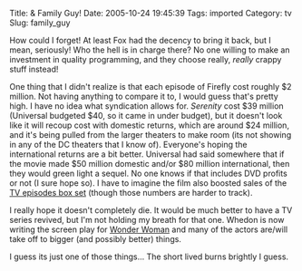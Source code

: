 Title: & Family Guy!
Date: 2005-10-24 19:45:39
Tags: imported
Category: tv
Slug: family_guy

How could I forget!  At least Fox had the decency to bring it back, but I mean, seriously!  Who the hell is in charge there?  No one willing to make an investment in quality programming, and they choose really, <em>really</em> crappy stuff instead!

One thing that I didn't realize is that each episode of Firefly cost roughly $2 million.  Not having anything to compare it to, I would guess that's pretty high.  I have no idea what syndication allows for.  <em>Serenity</em> cost $39 million (Universal budgeted $40, so it came in under budget), but it doesn't look like it will recoup cost with domestic returns, which are around $24 million, and it's being pulled from the larger theaters to make room (its not showing in any of the DC theaters that I know of).  Everyone's hoping the international returns are a bit better.  Universal had said somewhere that if the movie made $50 million domestic and/or $80 million international, then they would green light a sequel.  No one knows if that includes DVD profits or not (I sure hope so).  I have to imagine the film also boosted sales of the <a href="http://www.amazon.com/gp/product/B0000AQS0F/103-3482693-3975003?v=glance&n=130&n=507846&s=dvd&v=glance">TV episodes box set</a> (though those numbers are harder to track).

I really hope it doesn't completely die.  It would be much better to have a TV series revived, but I'm not holding my breath for that one.  Whedon is now writing the screen play for <a href="http://www.imdb.com/title/tt0451279/">Wonder Woman</a> and many of the actors are/will take off to bigger (and possibly better) things.

I guess its just one of those things... The short lived burns brightly I guess.
